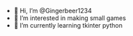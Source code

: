 - 👋 Hi, I’m @Gingerbeer1234
- 👀 I’m interested in making small games
- 🌱 I’m currently learning tkinter python

<!---
Gingerbeer1234/Gingerbeer1234 is a ✨ special ✨ repository because its `README.md` (this file) appears on your GitHub profile.
You can click the Preview link to take a look at your changes.
--->

